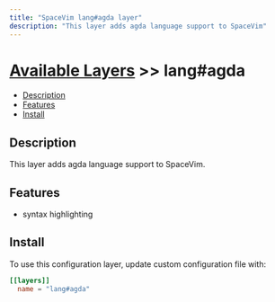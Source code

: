 ```yaml
---
title: "SpaceVim lang#agda layer"
description: "This layer adds agda language support to SpaceVim"
---
```


# [Available Layers](../../) >> lang#agda

<!-- vim-markdown-toc GFM -->

- [Description](#description)
- [Features](#features)
- [Install](#install)

<!-- vim-markdown-toc -->

## Description

This layer adds agda language support to SpaceVim.

## Features

- syntax highlighting

## Install

To use this configuration layer, update custom configuration file with:

```toml
[[layers]]
  name = "lang#agda"
```
